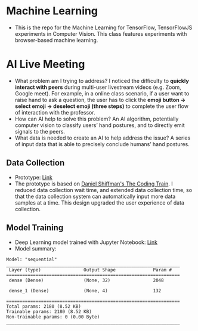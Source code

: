 # Machine Learning
- This is the repo for the Machine Learning for TensorFlow, TensorFlowJS experiments in Computer Vision. This class features experiments with browser-based machine learning.
# AI Live Meeting
- What problem am I trying to address? I noticed the difficulty to **quickly interact with peers** during multi-user livestream videos (e.g. Zoom, Google meet). For example, in a online class scenario, if a user want to raise hand to ask a question, the user has to click the **emoji button -> select emoji -> deselect emoji (three steps)** to complete the user flow of interaction with the professor.
- How can AI help to solve this problem? An AI algorithm, potentially computer vision to classify users’ hand postures, and to directly emit signals to the peers.
- What data is needed to create an AI to help address the issue? A series of input data that is able to precisely conclude humans’ hand postures.
## Data Collection
- Prototype: [Link](https://editor.p5js.org/qz2432/sketches/dRK9sis7h)
- The prototype is based on [Daniel Shiffman's The Coding Train](https://thecodingtrain.com/Courses/ml5-beginners-guide/7.2-pose-classification.html). I reduced data collection wait time, and extended data collection time, so that the data collection system can automatically input more data samples at a time. This design upgraded the user experience of data collection.
## Model Training
- Deep Learning model trained with Jupyter Notebook: [Link](https://github.com/RubyQianru/Machine-Learning-TFJS/tree/main/Week5-Real-Time-Handpose-Recognition/ML)
- Model summary:
```
Model: "sequential"
_________________________________________________________________
 Layer (type)                Output Shape              Param #   
=================================================================
 dense (Dense)               (None, 32)                2048      
                                                                 
 dense_1 (Dense)             (None, 4)                 132       
                                                                 
=================================================================
Total params: 2180 (8.52 KB)
Trainable params: 2180 (8.52 KB)
Non-trainable params: 0 (0.00 Byte)
_________________________________________________________________
```


